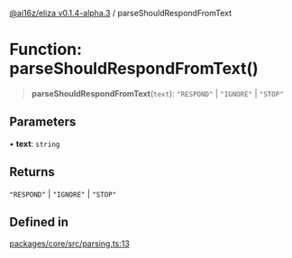 [@ai16z/eliza v0.1.4-alpha.3](../index.md) / parseShouldRespondFromText

# Function: parseShouldRespondFromText()

> **parseShouldRespondFromText**(`text`): `"RESPOND"` \| `"IGNORE"` \| `"STOP"`

## Parameters

• **text**: `string`

## Returns

`"RESPOND"` \| `"IGNORE"` \| `"STOP"`

## Defined in

[packages/core/src/parsing.ts:13](https://github.com/caevilization/cvl-cuckoo-eliza/blob/main/packages/core/src/parsing.ts#L13)
